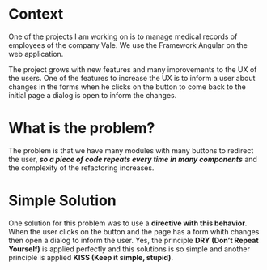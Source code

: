 # Context

One of the projects I am working on is to manage medical records of employees of the company Vale. We use the Framework Angular on the web application.

The project grows with new features and many improvements to the UX of the users. One of the features to increase the UX is to inform a user about changes in the forms when he clicks on the button to come back to the initial page a dialog is open to inform the changes.

# What is the problem?

The problem is that we have many modules with many buttons to redirect the user, _**so a piece of code repeats every time in many components**_ and the complexity of the refactoring increases.

# Simple Solution

One solution for this problem was to use a **directive with this behavior**. When the user clicks on the button and the page has a form whith changes then open a dialog to inform the user. Yes, the principle **DRY (Don’t Repeat Yourself)** is applied perfectly and this solutions is so simple and another principle is applied **KISS (Keep it simple, stupid)**.

